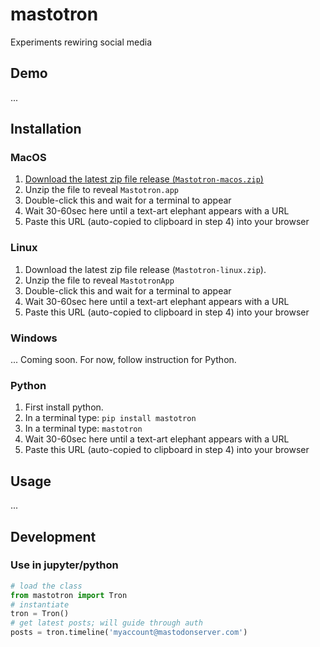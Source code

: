 # mastotron

Experiments rewiring social media

## Demo

...

## Installation

### MacOS

1. [Download the latest zip file release (`Mastotron-macos.zip`)](https://github.com/quadrismegistus/mastotron/releases/download/v1.0.0/Mastotron-macos.zip)
2. Unzip the file to reveal `Mastotron.app`
3. Double-click this and wait for a terminal to appear
4. Wait 30-60sec here until a text-art elephant appears with a URL
5. Paste this URL (auto-copied to clipboard in step 4) into your browser

### Linux

1. Download the latest zip file release (`Mastotron-linux.zip`).
2. Unzip the file to reveal `MastotronApp`
3. Double-click this and wait for a terminal to appear
4. Wait 30-60sec here until a text-art elephant appears with a URL
5. Paste this URL (auto-copied to clipboard in step 4) into your browser


### Windows

... Coming soon. For now, follow instruction for Python.

### Python

1. First install python. 
2. In a terminal type: `pip install mastotron`
3. In a terminal type: `mastotron`
4. Wait 30-60sec here until a text-art elephant appears with a URL
5. Paste this URL (auto-copied to clipboard in step 4) into your browser



## Usage

...


## Development


### Use in jupyter/python

```python
# load the class
from mastotron import Tron
# instantiate
tron = Tron()
# get latest posts; will guide through auth
posts = tron.timeline('myaccount@mastodonserver.com')
```
